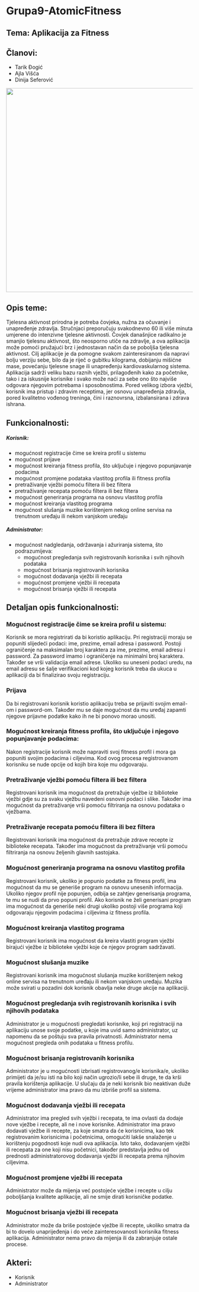 
# Grupa9-AtomicFitness
## Tema: Aplikacija za Fitness
## Članovi:
* Tarik Đogić 
* Ajla Višća 
* Dinija Seferović 

<p align="center">
<img src="https://user-images.githubusercontent.com/64585658/111088792-35575000-8529-11eb-9afe-ae09d0769559.jpg" width="550">
</p>

## Opis teme:
Tjelesna aktivnost prirodna je potreba čovjeka, nužna za očuvanje i unapređenje zdravlja. 
Stručnjaci preporučuju svakodnevno 60 ili više minuta umjerene do intenzivne tjelesne aktivnosti.
Čovjek današnjice radikalno je smanjio tjelesnu aktivnost, što neosporno utiče na zdravlje, a ova aplikacija može pomoći pružajući brz i jednostavan način da se poboljša tjelesna aktivnost. Cilj aplikacije je da pomogne svakom zainteresiranom da napravi bolju verziju sebe, bilo da je riječ o gubitku kilograma, dobijanju mišićne mase, povećanju tjelesne snage ili unapređenju kardiovaskularnog sistema. Aplikacija sadrži veliku bazu raznih vježbi, prilagođenih kako za početnike, tako i za iskusnije korisnike i svako može naći za sebe ono što najviše odgovara njegovim potrebama i sposobnostima. Pored velikog izbora vježbi, korisnik ima pristup i zdravim receptima, jer osnovu unapređenja zdravlja, pored  kvalitetno vođenog treninga, čini i raznovrsna, izbalansirana i zdrava ishrana.

## Funkcionalnosti:
##### Korisnik:
- mogućnost registracije čime se kreira profil u sistemu
- mogućnost prijave
- mogućnost kreiranja fitness profila, što uključuje i njegovo popunjavanje podacima
- mogućnost promjene podataka vlastitog profila ili fitness profila
- pretraživanje vježbi pomoću filtera ili bez filtera
- pretraživanje recepata pomoću filtera ili bez filtera
- mogućnost generiranja programa na osnovu vlastitog profila
- mogućnost kreiranja vlastitog programa
- mogućnost slušanja muzike korištenjem nekog online servisa na trenutnom uređaju ili nekom vanjskom uređaju

##### Administrator:
- mogućnost nadgledanja, održavanja i ažuriranja sistema, što podrazumijeva:
    - mogućnost pregledanja svih registrovanih korisnika i svih njihovih podataka
    - mogućnost brisanja registrovanih korisnika
    - mogućnost dodavanja vježbi ili recepata
    - mogućnost promjene vježbi ili recepata
    - mogućnost brisanja vježbi ili recepata

## Detaljan opis funkcionalnosti:

### Mogućnost registracije čime se kreira profil u sistemu:
   
   Korisnik se mora registrirati da bi koristio aplikaciju. Pri registraciji moraju se popuniti slijedeći podaci: ime, prezime, email adresa i password.
   Postoji ograničenje na maksimalan broj karaktera za ime, prezime, email adresu i password. Za password imamo i ograničenje na minimalni broj karaktera. Također se vrši validacija email adrese. Ukoliko su uneseni podaci uredu,
   na email adresu se šalje verifikacioni kod kojeg korisnik treba da ukuca u aplikaciji da bi finalizirao svoju registraciju.
   
### Prijava

   Da bi registrovani korisnik koristio aplikaciju treba se prijaviti svojim email-om i password-om. Također mu se daje mogućnost da mu uređaj zapamti njegove prijavne podatke kako ih ne bi ponovo morao unositi.
   
### Mogućnost kreiranja fitness profila, što uključuje i njegovo popunjavanje podacima:

   Nakon registracije korisnik može napraviti svoj fitness profil i mora ga popuniti svojim podacima i ciljevima. Kod ovog procesa registrovanom korisniku se nude opcije od kojih bira koje mu odgovaraju. 
    
### Pretraživanje vježbi pomoću filtera ili bez filtera
    
   Registrovani korisnik ima mogućnost da pretražuje vježbe iz biblioteke vježbi gdje su za svaku vježbu navedeni osnovni podaci i slike. Također ima mogućnost da 
   pretraživanje vrši pomoću filtriranja na osnovu podataka o vježbama.
    
### Pretraživanje recepata pomoću filtera ili bez filtera

   Registrovani korisnik ima mogućnost da pretražuje zdrave recepte iz biblioteke recepata. Također ima mogućnost da pretraživanje vrši pomoću filtriranja na osnovu 
   željenih glavnih sastojaka.
   
### Mogućnost generiranja programa na osnovu vlastitog profila

   Registrovani korisnik, ukoliko je popunio podatke za fitness profil, ima mogućnost da mu se generiše program na osnovu unesenih informacija. Ukoliko njegov profil nije
   popunjen, odbija se zahtjev generisanja programa, te mu se nudi da prvo popuni profil. Ako korisnik ne želi generisani program ima mogućnost da generiše neki drugi ukoliko  postoji više programa koji odgovaraju njegovim podacima i ciljevima iz fitness profila.
   
### Mogućnost kreiranja vlastitog programa

   Registrovani korisnik ima mogućnost da kreira vlastiti program vježbi birajući vježbe iz biblioteke vježbi koje će njegov program sadržavati.
   
### Mogućnost slušanja muzike 

   Registrovani korisnik ima mogućnost slušanja muzike korištenjem nekog online servisa na trenutnom uređaju ili nekom vanjskom uređaju. Muzika može svirati u pozadini
   dok korisnik obavlja neke druge akcije na aplikaciji.


### Mogućnost pregledanja svih registrovanih korisnika i svih njihovih podataka

   Administrator je u mogućnosti pregledati korisnike, koji pri registraciji na aplikaciju unose svoje podatke, u koje ima uvid samo administrator, uz napomenu da se poštuju sva    pravila privatnosti. Administrator nema mogućnost pregleda onih podataka u fitness profilu. 
   
### Mogućnost brisanja registrovanih korisnika
   
   Administrator je u mogućnosti izbrisati registrovanog/e korisnika/e, ukoliko primijeti da je/su isti na bilo koji način ugrozio/li sebe ili druge, te da krši pravila            korištenja aplikacije. U slučaju da je neki korisnik bio neaktivan duže vrijeme administrator ima pravo da mu izbriše profil sa sistema.
   
### Mogućnost dodavanja vježbi ili recepata
   
   Administrator ima pregled svih vježbi i recepata, te ima ovlasti da dodaje nove vježbe i recepte, ali ne i nove korisnike. Administrator ima pravo dodavati vježbe ili            recepte, za koje smatra da će korisnicima, kao tek registrovanim korisnicima i početnicima, omogućiti lakše snalaženje u korištenju pogodnosti koje nudi ova aplikacija. Isto    tako, dodavanjem vježbi ili recepata za one koji nisu početnici, također predstavlja jednu od prednosti administratorovog dodavanja vježbi ili recepata prema njihovim            ciljevima. 
   
### Mogućnost promjene vježbi ili recepata
    
   Administrator može da mijenja već postojeće vježbe i recepte u cilju poboljšanja kvalitete aplikacije, ali ne smije dirati korisničke podatke. 
    
### Mogućnost brisanja vježbi ili recepata

   Administrator može da briše postojeće vježbe ili recepte, ukoliko smatra da bi to dovelo unaprijeđenja i do veće zainteresovanosti korisnika fitness aplikacija. Administrator    nema pravo da mijenja ili da zabranjuje ostale procese.
   
## Akteri:
- Korisnik
- Administrator

